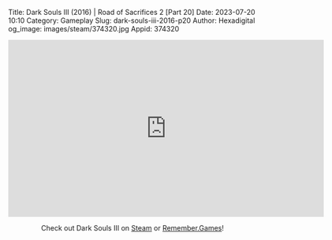 Title: Dark Souls III (2016) | Road of Sacrifices 2 [Part 20]
Date: 2023-07-20 10:10
Category: Gameplay
Slug: dark-souls-iii-2016-p20
Author: Hexadigital
og_image: images/steam/374320.jpg
Appid: 374320

<center><iframe src="https://www.youtube.com/embed/Ein_pSvWnk4?feature=oembed" allow="accelerometer; autoplay; encrypted-media; gyroscope; picture-in-picture" width="640" height="360" frameborder="0"></iframe>

Check out Dark Souls III on [Steam](https://store.steampowered.com/app/374320/?curator_clanid=34633900) or [Remember.Games](https://remember.games/game/340/dark-souls-iii/)!</center>